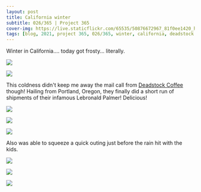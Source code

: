 ```yaml
---
layout: post
title: California winter
subtitle: 026/365 | Project 365
cover-img: https://live.staticflickr.com/65535/50876672967_81f0ee1420_h.jpg
tags: [blog, 2021, project 365, 026/365, winter, california, deadstock coffee, kids]
---
```

Winter in California.... today got frosty... literally.
<p class="post-img-wrap">
  <img src="https://live.staticflickr.com/65535/50877854653_378850f886_h.jpg">
</p>
<p class="post-img-wrap">
  <img src="https://live.staticflickr.com/65535/50878663132_287769d9ee_h.jpg">
</p>
This coldness didn't keep me away the mail call from <a href="http://www.deadstockcoffee.com/" target=_new>Deadstock Coffee</a> though! Hailing from Portland, Oregon, they finally did a short run of shipments of their infamous Lebronald Palmer! Delicious!
<p class="post-img-wrap">
  <img src="https://live.staticflickr.com/65535/50878560191_2bb3c29b45_h.jpg">
</p>
<p class="post-img-wrap">
  <img src="https://live.staticflickr.com/65535/50876566766_3db35ca420_h.jpg">
</p>
<p class="post-img-wrap">
  <img src="https://live.staticflickr.com/65535/50875852138_9aac534487_h.jpg">
</p>
Also was able to squeeze a quick outing just before the rain hit with the kids.
<p class="post-img-wrap">
  <img src="https://live.staticflickr.com/65535/50879612697_fdc7be3cc1_h.jpg">
</p>
<p class="post-img-wrap">
  <img src="https://live.staticflickr.com/65535/50879614877_1f0716fc59_h.jpg">
</p>
<p class="post-img-wrap">
  <img src="https://live.staticflickr.com/65535/50879515706_a1532b4bcb_h.jpg">
</p>

